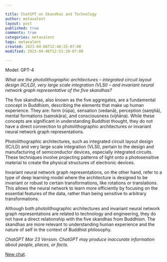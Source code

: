 ```yaml
---

title: ChatGPT on Skandhas and Technology
author: metavalent
layout: post
published: true
comments: true
categories: metavalent
tags: metavalent
created: 2023-04-06T12:46:25-07:00
modified: 2023-04-06T12:51:38-07:00

---
```


Model: GPT-4

*What are the photolithographic architectures – integrated circuit layout design (IC/LD), very large scale integration (VLSI) – and invariant neural network graph representative of the five skandhas?*

The five skandhas, also known as the five aggregates, are a fundamental concept in Buddhism, describing the elements that make up human experience. They are: form (rūpa), sensation (vedanā), perception (saṃjñā), mental formations (saṃskāra), and consciousness (vijñāna). While these concepts are significant in understanding Buddhist thought, they do not have a direct connection to photolithographic architectures or invariant neural network graph representations.

Photolithographic architectures, such as integrated circuit layout design (IC/LD) and very large scale integration (VLSI), pertain to the design and manufacturing of semiconductor devices, especially integrated circuits. These techniques involve projecting patterns of light onto a photosensitive material to create the physical structures of electronic devices.

Invariant neural network graph representations, on the other hand, refer to a type of deep learning model where the architecture is designed to be invariant or robust to certain transformations, like rotations or translations. This allows the neural network to learn more efficiently by focusing on the essential features of the data, rather than being sensitive to arbitrary transformations.

Although both photolithographic architectures and invariant neural network graph representations are related to technology and engineering, they do not have a direct relationship with the five skandhas from Buddhism. The skandhas are more relevant to understanding human experience and the nature of self in the context of Buddhist philosophy.

*ChatGPT Mar 23 Version.
ChatGPT may produce inaccurate information about people, places, or facts.*

[New chat](https://chat.openai.com/).
